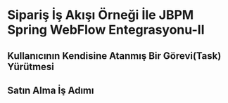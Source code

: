 # Sipariş İş Akışı Örneği İle JBPM Spring WebFlow Entegrasyonu-II
## Kullanıcının Kendisine Atanmış Bir Görevi(Task) Yürütmesi
## Satın Alma İş Adımı

